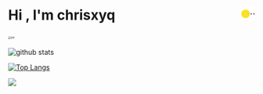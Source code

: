 <h1>Hi <img src="https://raw.githubusercontent.com/Aniket965/Aniket965/master/pacman.svg?sanitize=true" width="29px" align="right">, I'm chrisxyq</h1> 

<img align="center" alt="GIF" src="https://media.giphy.com/media/iIqmM5tTjmpOB9mpbn/giphy.gif" style="zoom:35%;" />

![github stats](https://github-readme-stats.vercel.app/api?username=chrisxyq&show_icons=true&theme=radical&hide_title=0)

[![Top Langs](https://github-readme-stats.vercel.app/api/top-langs/?username=chrisxyq&show_icons=true&theme=radical)](https://github.com/anuraghazra/github-readme-stats)

[![](https://github-readme-stats.vercel.app/api/pin/?username=chrisxyq&repo=spring-learning&theme=radical)](https://github.com/chrisxyq/spring-learning)



